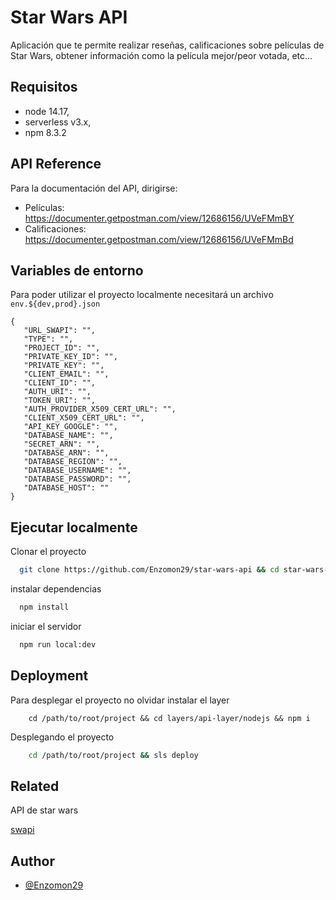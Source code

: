 # Star Wars API

Aplicación que te permite realizar reseñas, calificaciones sobre películas de Star Wars,
obtener información como la película mejor/peor votada, etc...

## Requisitos
* node 14.17,  
* serverless v3.x,  
* npm 8.3.2

## API Reference

Para la documentación del API, dirigirse:  
* Películas: https://documenter.getpostman.com/view/12686156/UVeFMmBY
* Calificaciones: https://documenter.getpostman.com/view/12686156/UVeFMmBd

## Variables de entorno

Para poder utilizar el proyecto localmente necesitará un archivo `env.${dev,prod}.json`

```
{
   "URL_SWAPI": "",
   "TYPE": "",
   "PROJECT_ID": "",
   "PRIVATE_KEY_ID": "",
   "PRIVATE_KEY": "",
   "CLIENT_EMAIL": "",
   "CLIENT_ID": "",
   "AUTH_URI": "",
   "TOKEN_URI": "",
   "AUTH_PROVIDER_X509_CERT_URL": "",
   "CLIENT_X509_CERT_URL": "",
   "API_KEY_GOOGLE": "",
   "DATABASE_NAME": "",
   "SECRET_ARN": "",
   "DATABASE_ARN": "",
   "DATABASE_REGION": "",
   "DATABASE_USERNAME": "",
   "DATABASE_PASSWORD": "",
   "DATABASE_HOST": ""
}

```

## Ejecutar localmente

Clonar el proyecto

```bash
  git clone https://github.com/Enzomon29/star-wars-api && cd star-wars-api
```

instalar dependencias

```bash
  npm install
```

iniciar el servidor

```bash
  npm run local:dev
```


## Deployment

Para desplegar el proyecto no olvidar instalar el layer

```
    cd /path/to/root/project && cd layers/api-layer/nodejs && npm i
```

Desplegando el proyecto

```bash
    cd /path/to/root/project && sls deploy
```

## Related

API de star wars

[swapi](https://swapi.py4e.com/)

## Author

- [@Enzomon29](https://github.com/Enzomon29)
